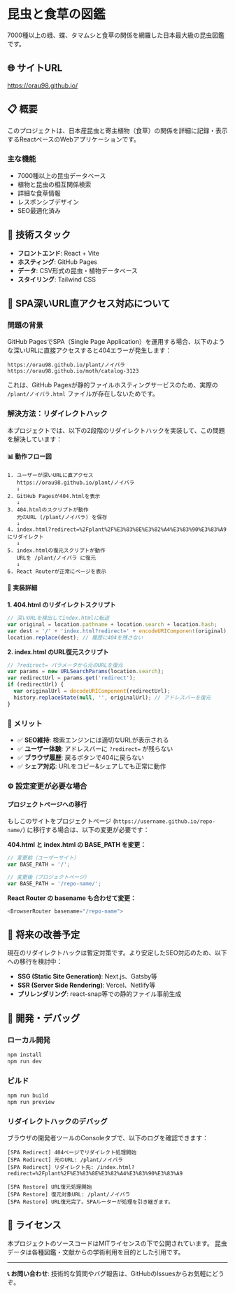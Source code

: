 # 昆虫と食草の図鑑

7000種以上の蛾、蝶、タマムシと食草の関係を網羅した日本最大級の昆虫図鑑です。

## 🌐 サイトURL

https://orau98.github.io/

## 📋 概要

このプロジェクトは、日本産昆虫と寄主植物（食草）の関係を詳細に記録・表示するReactベースのWebアプリケーションです。

### 主な機能

- 7000種以上の昆虫データベース
- 植物と昆虫の相互関係検索
- 詳細な食草情報
- レスポンシブデザイン
- SEO最適化済み

## 🔧 技術スタック

- **フロントエンド**: React + Vite
- **ホスティング**: GitHub Pages
- **データ**: CSV形式の昆虫・植物データベース
- **スタイリング**: Tailwind CSS

## 🚀 SPA深いURL直アクセス対応について

### 問題の背景

GitHub PagesでSPA（Single Page Application）を運用する場合、以下のような深いURLに直接アクセスすると404エラーが発生します：

```
https://orau98.github.io/plant/ノイバラ
https://orau98.github.io/moth/catalog-3123
```

これは、GitHub Pagesが静的ファイルホスティングサービスのため、実際の `/plant/ノイバラ.html` ファイルが存在しないためです。

### 解決方法：リダイレクトハック

本プロジェクトでは、以下の2段階のリダイレクトハックを実装して、この問題を解決しています：

#### 📊 動作フロー図

```
1. ユーザーが深いURLに直アクセス
   https://orau98.github.io/plant/ノイバラ
   ↓
2. GitHub Pagesが404.htmlを表示
   ↓
3. 404.htmlのスクリプトが動作
   元のURL (/plant/ノイバラ) を保存
   ↓
4. index.html?redirect=%2Fplant%2F%E3%83%8E%E3%82%A4%E3%83%90%E3%83%A9 にリダイレクト
   ↓
5. index.htmlの復元スクリプトが動作
   URLを /plant/ノイバラ に復元
   ↓
6. React Routerが正常にページを表示
```

#### 🔧 実装詳細

**1. 404.html のリダイレクトスクリプト**

```javascript
// 深いURLを検出してindex.htmlに転送
var original = location.pathname + location.search + location.hash;
var dest = '/' + 'index.html?redirect=' + encodeURIComponent(original);
location.replace(dest); // 履歴に404を残さない
```

**2. index.html のURL復元スクリプト**

```javascript
// ?redirect= パラメータから元のURLを復元
var params = new URLSearchParams(location.search);
var redirectUrl = params.get('redirect');
if (redirectUrl) {
  var originalUrl = decodeURIComponent(redirectUrl);
  history.replaceState(null, '', originalUrl); // アドレスバーを復元
}
```

### 🎯 メリット

- ✅ **SEO維持**: 検索エンジンには適切なURLが表示される
- ✅ **ユーザー体験**: アドレスバーに `?redirect=` が残らない
- ✅ **ブラウザ履歴**: 戻るボタンで404に戻らない
- ✅ **シェア対応**: URLをコピー&シェアしても正常に動作

### ⚙️ 設定変更が必要な場合

#### プロジェクトページへの移行

もしこのサイトをプロジェクトページ (`https://username.github.io/repo-name/`) に移行する場合は、以下の変更が必要です：

**404.html と index.html の BASE_PATH を変更：**

```javascript
// 変更前（ユーザーサイト）
var BASE_PATH = '/';

// 変更後（プロジェクトページ）
var BASE_PATH = '/repo-name/';
```

**React Router の basename も合わせて変更：**

```javascript
<BrowserRouter basename="/repo-name">
```

## 🔮 将来の改善予定

現在のリダイレクトハックは暫定対策です。より安定したSEO対応のため、以下への移行を検討中：

- **SSG (Static Site Generation)**: Next.js、Gatsby等
- **SSR (Server Side Rendering)**: Vercel、Netlify等
- **プリレンダリング**: react-snap等での静的ファイル事前生成

## 📝 開発・デバッグ

### ローカル開発

```bash
npm install
npm run dev
```

### ビルド

```bash
npm run build
npm run preview
```

### リダイレクトハックのデバッグ

ブラウザの開発者ツールのConsoleタブで、以下のログを確認できます：

```
[SPA Redirect] 404ページでリダイレクト処理開始
[SPA Redirect] 元のURL: /plant/ノイバラ
[SPA Redirect] リダイレクト先: /index.html?redirect=%2Fplant%2F%E3%83%8E%E3%82%A4%E3%83%90%E3%83%A9

[SPA Restore] URL復元処理開始
[SPA Restore] 復元対象URL: /plant/ノイバラ
[SPA Restore] URL復元完了。SPAルーターが処理を引き継ぎます。
```

## 📄 ライセンス

本プロジェクトのソースコードはMITライセンスの下で公開されています。
昆虫データは各種図鑑・文献からの学術利用を目的とした引用です。

---

**📞 お問い合わせ**: 技術的な質問やバグ報告は、GitHubのIssuesからお気軽にどうぞ。